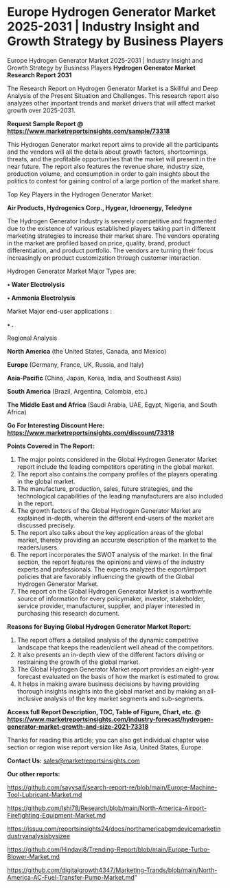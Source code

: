 # Europe Hydrogen Generator Market 2025-2031 | Industry Insight and Growth Strategy by Business Players
Europe Hydrogen Generator Market 2025-2031 | Industry Insight and Growth Strategy by Business Players
<strong>Hydrogen Generator Market Research Report 2031</strong>

The Research Report on Hydrogen Generator Market is a Skillful and Deep Analysis of the Present Situation and Challenges. This research report also analyzes other important trends and market drivers that will affect market growth over 2025-2031.

<strong>Request Sample Report @ <a href=https://www.marketreportsinsights.com/sample/73318>https://www.marketreportsinsights.com/sample/73318</a></strong>

This Hydrogen Generator market report aims to provide all the participants and the vendors will all the details about growth factors, shortcomings, threats, and the profitable opportunities that the market will present in the near future. The report also features the revenue share, industry size, production volume, and consumption in order to gain insights about the politics to contest for gaining control of a large portion of the market share.

Top Key Players in the Hydrogen Generator Market:

<strong>Air Products, Hydrogenics Corp., Hygear, Idroenergy, Teledyne</strong>

The Hydrogen Generator Industry is severely competitive and fragmented due to the existence of various established players taking part in different marketing strategies to increase their market share. The vendors operating in the market are profiled based on price, quality, brand, product differentiation, and product portfolio. The vendors are turning their focus increasingly on product customization through customer interaction.

Hydrogen Generator Market Major Types are:

<strong>• Water Electrolysis

• Ammonia Electrolysis</strong>

Market Major end-user applications :

<strong>• .</strong>

Regional Analysis

</u><strong><b>North America</b></strong> (the United States, Canada, and Mexico)

<strong><b>Europe </b></strong>(Germany, France, UK, Russia, and Italy)

<strong><b>Asia-Pacific</b></strong> (China, Japan, Korea, India, and Southeast Asia)

<strong><b>South America</b></strong> (Brazil, Argentina, Colombia, etc.)

<strong><b>The Middle East and Africa</b></strong> (Saudi Arabia, UAE, Egypt, Nigeria, and South Africa)

<strong>Go For Interesting Discount Here: <a href=https://www.marketreportsinsights.com/discount/73318>https://www.marketreportsinsights.com/discount/73318</a></strong>

<strong>Points Covered in The Report:</strong>
<ol>
  <li>The major points considered in the Global Hydrogen Generator Market report include the leading competitors operating in the global market.</li>
  <li>The report also contains the company profiles of the players operating in the global market.</li>
  <li>The manufacture, production, sales, future strategies, and the technological capabilities of the leading manufacturers are also included in the report.</li>
  <li>The growth factors of the Global Hydrogen Generator Market are explained in-depth, wherein the different end-users of the market are discussed precisely.</li>
  <li>The report also talks about the key application areas of the global market, thereby providing an accurate description of the market to the readers/users.</li>
  <li>The report incorporates the SWOT analysis of the market. In the final section, the report features the opinions and views of the industry experts and professionals. The experts analyzed the export/import policies that are favorably influencing the growth of the Global Hydrogen Generator Market.</li>
  <li>The report on the Global Hydrogen Generator Market is a worthwhile source of information for every policymaker, investor, stakeholder, service provider, manufacturer, supplier, and player interested in purchasing this research document.</li>
</ol>
<strong>Reasons for Buying Global Hydrogen Generator Market Report:</strong>

<ol>
  <li>The report offers a detailed analysis of the dynamic competitive landscape that keeps the reader/client well ahead of the competitors.</li>
  <li>It also presents an in-depth view of the different factors driving or restraining the growth of the global market.</li>
  <li>The Global Hydrogen Generator Market report provides an eight-year forecast evaluated on the basis of how the market is estimated to grow.</li>
  <li>It helps in making aware business decisions by having providing thorough insights insights into the global market and by making an all-inclusive analysis of the key market segments and sub-segments.</li>
</ol>
<strong>Access full Report Description, TOC, Table of Figure, Chart, etc. @ <a href=https://www.marketreportsinsights.com/industry-forecast/hydrogen-generator-market-growth-and-size-2021-73318>https://www.marketreportsinsights.com/industry-forecast/hydrogen-generator-market-growth-and-size-2021-73318</a></strong>


Thanks for reading this article; you can also get individual chapter wise section or region wise report version like Asia, United States, Europe.

<strong>Contact Us:</strong>
sales@marketreportsinsights.com

<strong>Our other reports:</strong>

<a href=https://github.com/sayysaif/search-report-re/blob/main/Europe-Machine-Tool-Lubricant-Market.md>https://github.com/sayysaif/search-report-re/blob/main/Europe-Machine-Tool-Lubricant-Market.md</a>

<a href=https://github.com/Ishi78/Research/blob/main/North-America-Airport-Firefighting-Equipment-Market.md>https://github.com/Ishi78/Research/blob/main/North-America-Airport-Firefighting-Equipment-Market.md</a>

<a href=https://issuu.com/reportsinsights24/docs/northamericabgmdevicemarketindustryanalysisbysizee>https://issuu.com/reportsinsights24/docs/northamericabgmdevicemarketindustryanalysisbysizee</a>

<a href=https://github.com/Hindavi8/Trending-Report/blob/main/Europe-Turbo-Blower-Market.md>https://github.com/Hindavi8/Trending-Report/blob/main/Europe-Turbo-Blower-Market.md</a>

<a href=https://github.com/digitalgrowth4347/Marketing-Trands/blob/main/North-America-AC-Fuel-Transfer-Pump-Market.md>https://github.com/digitalgrowth4347/Marketing-Trands/blob/main/North-America-AC-Fuel-Transfer-Pump-Market.md</a>"
